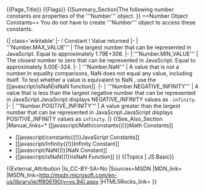 {{Page_Title}}
{{Flags}}
{{Summary_Section|The following number constants are properties of the '''Number''' object.
}}
==Number Object Constants==
You do not have to create '''Number''' object to access these constants.

{| class='wikitable'
|-
! Constant
! Value returned
|-
| '''Number.MAX_VALUE'''
| The largest number that can be represented in JavaScript. Equal to approximately 1.79E+308.
|-
| '''Number.MIN_VALUE'''
| The closest number to zero that can be represented in JavaScript. Equal to approximately 5.00E-324.
|-
| '''Number.NaN'''
| A value that is not a number.In equality comparisons, NaN does not equal any value, including itself. To test whether a value is equivalent to NaN , use the [[javascript/isNaN|isNaN function]].
|-
| '''Number.NEGATIVE_INFINITY'''
| A value that is less than the largest negative number that can be represented in JavaScript.JavaScript displays NEGATIVE_INFINITY values as <code>-infinity</code>.
|-
| '''Number.POSITIVE_INFINITY'''
| A value greater than the largest number that can be represented in JavaScript.JavaScript displays POSITIVE_INFINITY values as <code>infinity</code>.
|}
{{See_Also_Section
|Manual_links=* [[javascript/Math/constants{{!}}Math Constants]]
* [[javascript/constants{{!}}JavaScript Constants]]
* [[javascript/Infinity{{!}}Infinity Constant]]
* [[javascript/NaN{{!}}NaN Constant]]
* [[javascript/isNaN{{!}}isNaN Function]]
}}
{{Topics | JS Basic}}

{{External_Attribution
|Is_CC-BY-SA=No
|Sources=MSDN
|MDN_link=
|MSDN_link=http://msdn.microsoft.com/en-us/library/ie/ff806190(v=vs.94).aspx
|HTML5Rocks_link=
}}